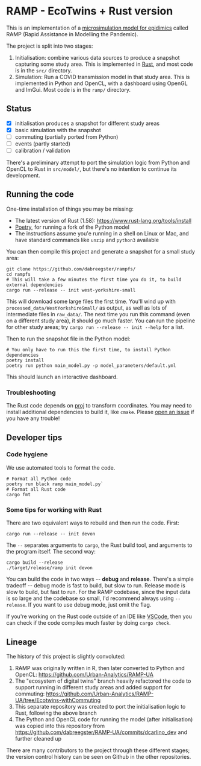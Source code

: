 # RAMP - EcoTwins + Rust version

This is an implementation of a [microsimulation model for
epidimics](https://www.sciencedirect.com/science/article/pii/S0277953621007930)
called RAMP (Rapid Assistance in Modelling the Pandemic).

The project is split into two stages:

1.  Initialisation: combine various data sources to produce a snapshot
		capturing some study area. This is implemented in
		[Rust](https://www.rust-lang.org/), and most code is in the `src/`
    directory.
2.  Simulation: Run a COVID transmission model in that study area. This is
		implemented in Python and OpenCL, with a dashboard using OpenGL and ImGui.
    Most code is in the `ramp/` directory.

## Status

- [X] initialisation produces a snapshot for different study areas
- [X] basic simulation with the snapshot
- [ ] commuting (partially ported from Python)
- [ ] events (partly started)
- [ ] calibration / validation

There's a preliminary attempt to port the simulation logic from Python and
OpenCL to Rust in `src/model/`, but there's no intention to continue its
development.

## Running the code

One-time installation of things you may be missing:

- The latest version of Rust (1.58): <https://www.rust-lang.org/tools/install>
- [Poetry](https://python-poetry.org), for running a fork of the Python model
- The instructions assume you'e running in a shell on Linux or Mac, and have
  standard commands like `unzip` and `python3` available

You can then compile this project and generate a snapshot for a small study area:

```shell
git clone https://github.com/dabreegster/rampfs/
cd rampfs
# This will take a few minutes the first time you do it, to build external dependencies
cargo run --release -- init west-yorkshire-small
```

This will download some large files the first time. You'll wind up with
`processed_data/WestYorkshireSmall/` as output, as well as lots of intermediate
files in `raw_data/`. The next time you run this command (even on a different
study area), it should go much faster. You can run the pipeline for other study
areas; try `cargo run --release -- init --help` for a list.

Then to run the snapshot file in the Python model:

```shell
# You only have to run this the first time, to install Python dependencies
poetry install
poetry run python main_model.py -p model_parameters/default.yml
```

This should launch an interactive dashboard.

### Troubleshooting

The Rust code depends on [proj](https://proj.org) to transform coordinates. You
may need to install additional dependencies to build it, like `cmake`. Please
[open an issue](https://github.com/dabreegster/rampfs/issues) if you have any
trouble!

## Developer tips

### Code hygiene

We use automated tools to format the code.

```shell
# Format all Python code
poetry run black ramp main_model.py`
# Format all Rust code
cargo fmt
```

### Some tips for working with Rust

There are two equivalent ways to rebuild and then run the code. First:

```shell
cargo run --release -- init devon
```

The `--` separates arguments to `cargo`, the Rust build tool, and arguments to
the program itself. The second way:

```shell
cargo build --release
./target/release/ramp init devon
```

You can build the code in two ways -- **debug** and **release**. There's a
simple tradeoff -- debug mode is fast to build, but slow to run. Release mode is
slow to build, but fast to run. For the RAMP codebase, since the input data is
so large and the codebase so small, I'd recommend always using `--release`. If
you want to use debug mode, just omit the flag.

If you're working on the Rust code outside of an IDE like
[VSCode](https://marketplace.visualstudio.com/items?itemName=rust-lang.rust),
then you can check if the code compiles much faster by doing `cargo check`.

## Lineage

The history of this project is slightly convoluted:

1.  RAMP was originally written in R, then later converted to Python and
		OpenCL: <https://github.com/Urban-Analytics/RAMP-UA>
2.  The "ecosystem of digital twins" branch heavily refactored the code to
		support running in different study areas and added support for commuting:
    <https://github.com/Urban-Analytics/RAMP-UA/tree/Ecotwins-withCommuting>
3.  This separate repository was created to port the initialisation logic to
		Rust, following the above branch
4.  The Python and OpenCL code for running the model (after initialisation) was
		copied into this repository from
    <https://github.com/dabreegster/RAMP-UA/commits/dcarlino_dev> and further
    cleaned up

There are many contributors to the project through these different stages; the
version control history can be seen on Github in the other repositories.
